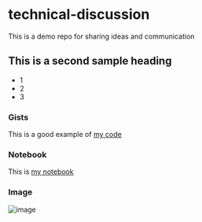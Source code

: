 # technical-discussion
This is a demo repo for sharing ideas and communication

## This is a second sample heading

* 1
* 2
* 3

### Gists

This is a good example of [my code](https://gist.github.com/AananditKanwar/25a37b3a0067da36a20dcbb4df9c24a0)

### Notebook

This is [my notebook](https://colab.research.google.com/github/AananditKanwar/technical-discussion/blob/main/Duke1w2.ipynb)

### Image

![image](https://github.com/AananditKanwar/technical-discussion/assets/144915308/2efccf83-97d0-492f-886a-27eb32630f55)


